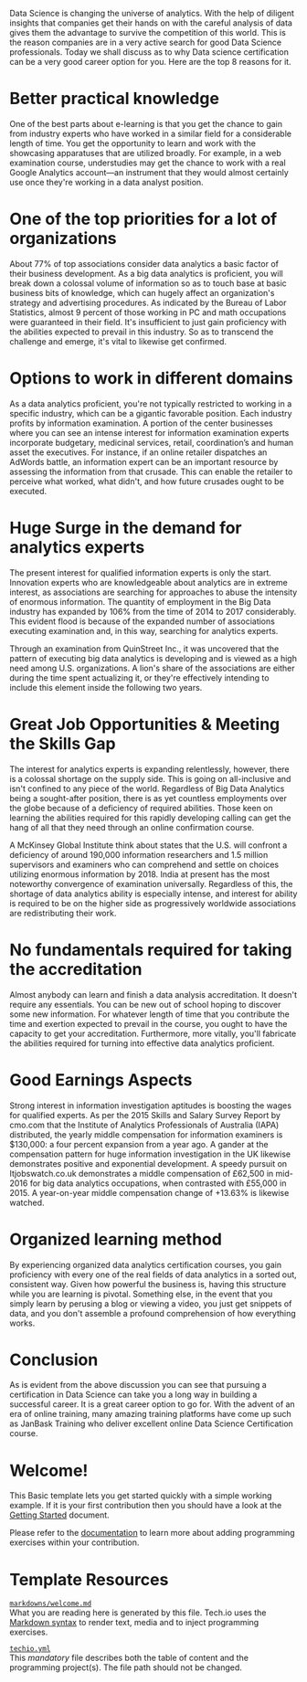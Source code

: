 Data Science is changing the universe of analytics. With the help of diligent insights that companies get their hands on with the careful analysis of data gives them the advantage to survive the competition of this world. This is the reason companies are in a very active search for good Data Science professionals. Today we shall discuss as to why Data science certification can be a very good career option for you. Here are the top 8 reasons for it.

# Better practical knowledge
One of the best parts about e-learning is that you get the chance to gain from industry experts who have worked in a similar field for a considerable length of time. You get the opportunity to learn and work with the showcasing apparatuses that are utilized broadly. For example, in a web examination course, understudies may get the chance to work with a real Google Analytics account—an instrument that they would almost certainly use once they're working in a data analyst position.

# One of the top priorities for a lot of organizations
About 77% of top associations consider data analytics a basic factor of their business development. As a big data analytics is proficient, you will break down a colossal volume of information so as to touch base at basic business bits of knowledge, which can hugely affect an organization's strategy and advertising procedures. As indicated by the Bureau of Labor Statistics, almost 9 percent of those working in PC and math occupations were guaranteed in their field. It's insufficient to just gain proficiency with the abilities expected to prevail in this industry. So as to transcend the challenge and emerge, it's vital to likewise get confirmed.

# Options to work in different domains
As a data analytics proficient, you're not typically restricted to working in a specific industry, which can be a gigantic favorable position. Each industry profits by information examination. A portion of the center businesses where you can see an intense interest for information examination experts incorporate budgetary, medicinal services, retail, coordination’s and human asset the executives. For instance, if an online retailer dispatches an AdWords battle, an information expert can be an important resource by assessing the information from that crusade. This can enable the retailer to perceive what worked, what didn't, and how future crusades ought to be executed.

# Huge Surge in the demand for analytics experts
The present interest for qualified information experts is only the start. Innovation experts who are knowledgeable about analytics are in extreme interest, as associations are searching for approaches to abuse the intensity of enormous information. The quantity of employment in the Big Data industry has expanded by 106% from the time of 2014 to 2017 considerably. This evident flood is because of the expanded number of associations executing examination and, in this way, searching for analytics experts. 

Through an examination from QuinStreet Inc., it was uncovered that the pattern of executing big data analytics is developing and is viewed as a high need among U.S. organizations. A lion's share of the associations are either during the time spent actualizing it, or they're effectively intending to include this element inside the following two years.

# Great Job Opportunities & Meeting the Skills Gap
The interest for analytics experts is expanding relentlessly, however, there is a colossal shortage on the supply side. This is going on all-inclusive and isn't confined to any piece of the world. Regardless of Big Data Analytics being a sought-after position, there is as yet countless employments over the globe because of a deficiency of required abilities. Those keen on learning the abilities required for this rapidly developing calling can get the hang of all that they need through an online confirmation course. 

A McKinsey Global Institute think about states that the U.S. will confront a deficiency of around 190,000 information researchers and 1.5 million supervisors and examiners who can comprehend and settle on choices utilizing enormous information by 2018. India at present has the most noteworthy convergence of examination universally. Regardless of this, the shortage of data analytics ability is especially intense, and interest for ability is required to be on the higher side as progressively worldwide associations are redistributing their work.

# No fundamentals required for taking the accreditation
Almost anybody can learn and finish a data analysis accreditation. It doesn't require any essentials. You can be new out of school hoping to discover some new information. For whatever length of time that you contribute the time and exertion expected to prevail in the course, you ought to have the capacity to get your accreditation. Furthermore, more vitally, you'll fabricate the abilities required for turning into effective data analytics proficient.

# Good Earnings Aspects
Strong interest in information investigation aptitudes is boosting the wages for qualified experts. As per the 2015 Skills and Salary Survey Report by cmo.com that the Institute of Analytics Professionals of Australia (IAPA) distributed, the yearly middle compensation for information examiners is $130,000: a four percent expansion from a year ago. A gander at the compensation pattern for huge information investigation in the UK likewise demonstrates positive and exponential development. A speedy pursuit on Itjobswatch.co.uk demonstrates a middle compensation of £62,500 in mid-2016 for big data analytics occupations, when contrasted with £55,000 in 2015. A year-on-year middle compensation change of +13.63% is likewise watched.

# Organized learning method
By experiencing organized data analytics certification courses, you gain proficiency with every one of the real fields of data analytics in a sorted out, consistent way. Given how powerful the business is, having this structure while you are learning is pivotal. Something else, in the event that you simply learn by perusing a blog or viewing a video, you just get snippets of data, and you don't assemble a profound comprehension of how everything works.

# Conclusion
As is evident from the above discussion you can see that pursuing a certification in Data Science can take you a long way in building a successful career. It is a great career option to go for. With the advent of an era of online training, many amazing training platforms have come up such as JanBask Training who deliver excellent online Data Science Certification course.





# Welcome!

This Basic template lets you get started quickly with a simple working example. If it is your first contribution then you should have a look at the [Getting Started](https://tech.io/doc/getting-started-create-playground) document.


Please refer to the [documentation](https://tech.io/doc) to learn more about adding programming exercises within your contribution.

# Template Resources

[`markdowns/welcome.md`](https://github.com/TechDotIO/techio-basic-template/blob/master/markdowns/welcome.md)  
What you are reading here is generated by this file. Tech.io uses the [Markdown syntax](https://tech.io/doc/reference-markdowns) to render text, media and to inject programming exercises.


[`techio.yml`](https://github.com/TechDotIO/techio-basic-template/blob/master/techio.yml)  
This *mandatory* file describes both the table of content and the programming project(s). The file path should not be changed.
